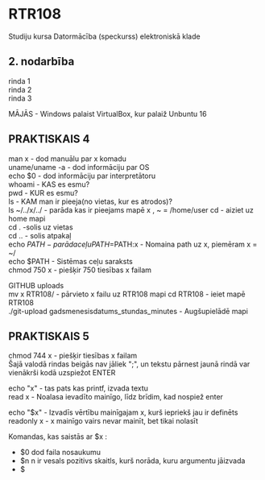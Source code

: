 # RTR108
Studiju kursa Datormācība (speckurss) elektroniskā klade
## 2. nodarbība
rinda 1  
rinda 2  
rinda 3  

MĀJĀS - Windows palaist VirtualBox, kur palaiž Unbuntu 16  

## PRAKTISKAIS 4  
man x - dod manuālu par x komadu  
uname/uname -a - dod informāciju par OS  
echo $0 - dod informāciju par interpretātoru  
whoami - KAS es esmu?  
pwd - KUR es esmu?  
ls - KAM man ir pieeja(no vietas, kur es atrodos)?  
ls ~/../x/../ - parāda kas ir pieejams mapē x  , ~ = /home/user
cd - aiziet uz home mapi  
cd . -solis uz vietas  
cd .. - solis atpakaļ  
echo $PATH - parāda ceļu  
PATH=$PATH:x - Nomaina path uz x, piemēram x = ~/  
echo $PATH - Sistēmas ceļu saraksts  
chmod 750 x - piešķir 750 tiesības x failam  

GITHUB uploads  
mv x RTR108/ - pārvieto x failu uz RTR108 mapi
cd RTR108 - ieiet mapē RTR108  
./git-upload gadsmenesisdatums_stundas_minutes - Augšupielādē mapi  


## PRAKTISKAIS 5  
chmod 744 x - piešķir tiesības x failam  
Šajā valodā rindas beigās nav jāliek ";", un tekstu pārnest jaunā rindā var vienākrši kodā uzspiežot ENTER  

echo "x" - tas pats kas printf, izvada textu  
read x - Noalasa ievadīto mainīgo, līdz brīdim, kad nospiež enter  

echo "$x" - Izvadīs vērtību mainīgajam x, kurš iepriekš jau ir definēts  
readonly x - x mainīgo vairs nevar mainīt, bet tikai nolasīt  

Komandas, kas saistās ar $x :  
- $0 dod faila nosaukumu  
- $n n ir vesals pozitivs skaitls, kurš norāda, kuru argumentu jāizvada  
- $
